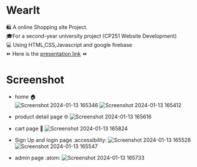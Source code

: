 # WearIt
:shopping: A online Shopping site Project. <br />
:mortar_board:For a second-year university project (CP251 Website Development)<br />
:computer: Using HTML,CSS,Javascript and google firebase<br />
:fast_forward: Here is the [presentation link](https://www.youtube.com/watch?v=RVUtPVIceaU) :rewind: <br />

# Screenshot

- home :house:	
![Screenshot 2024-01-13 165346](https://github.com/Krispzin/wearlt-website/assets/109221965/a7ce51a6-ba31-4a29-90a5-a9decb1b92dd)
![Screenshot 2024-01-13 165412](https://github.com/Krispzin/wearlt-website/assets/109221965/4341ca3c-2259-47d4-8295-e043c2fcb1f3)

- product detail page :globe_with_meridians:
![Screenshot 2024-01-13 165616](https://github.com/Krispzin/wearlt-website/assets/109221965/b6e6d9c4-a677-41c9-b53e-ef7a553d0507)
- cart page :shopping_cart:
![Screenshot 2024-01-13 165824](https://github.com/Krispzin/wearlt-website/assets/109221965/dc091c1b-e7ff-47e6-b0da-7af88866977c)

- Sign Up and login page :accessibility:
![Screenshot 2024-01-13 165528](https://github.com/Krispzin/wearlt-website/assets/109221965/e4c96e7b-618a-4dd2-803c-8984571976c5)
![Screenshot 2024-01-13 165547](https://github.com/Krispzin/wearlt-website/assets/109221965/bcd5cf79-a1d0-4f21-9d4e-3cc02b7d3b41)

- admin page :atom:
![Screenshot 2024-01-13 165733](https://github.com/Krispzin/wearlt-website/assets/109221965/477336c3-46bc-4d19-a436-d07539fe2962)
